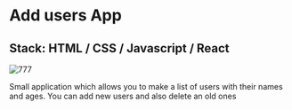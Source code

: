 # Add users App

## Stack: HTML / CSS / Javascript / React

![777](https://user-images.githubusercontent.com/33180512/190143350-28d4f00f-8a68-4723-9d8b-3a22cacc232c.png)

Small application which allows you to make a list of users with their names and ages. You can add new users and also delete an old ones
